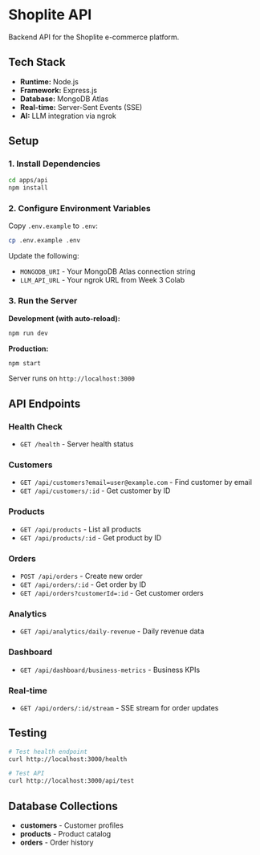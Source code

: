 # Shoplite API

Backend API for the Shoplite e-commerce platform.

## Tech Stack

- **Runtime:** Node.js
- **Framework:** Express.js
- **Database:** MongoDB Atlas
- **Real-time:** Server-Sent Events (SSE)
- **AI:** LLM integration via ngrok

## Setup

### 1. Install Dependencies
```bash
cd apps/api
npm install
```

### 2. Configure Environment Variables

Copy `.env.example` to `.env`:
```bash
cp .env.example .env
```

Update the following:
- `MONGODB_URI` - Your MongoDB Atlas connection string
- `LLM_API_URL` - Your ngrok URL from Week 3 Colab

### 3. Run the Server

**Development (with auto-reload):**
```bash
npm run dev
```

**Production:**
```bash
npm start
```

Server runs on `http://localhost:3000`

## API Endpoints

### Health Check
- `GET /health` - Server health status

### Customers
- `GET /api/customers?email=user@example.com` - Find customer by email
- `GET /api/customers/:id` - Get customer by ID

### Products
- `GET /api/products` - List all products
- `GET /api/products/:id` - Get product by ID

### Orders
- `POST /api/orders` - Create new order
- `GET /api/orders/:id` - Get order by ID
- `GET /api/orders?customerId=:id` - Get customer orders

### Analytics
- `GET /api/analytics/daily-revenue` - Daily revenue data

### Dashboard
- `GET /api/dashboard/business-metrics` - Business KPIs

### Real-time
- `GET /api/orders/:id/stream` - SSE stream for order updates

## Testing
```bash
# Test health endpoint
curl http://localhost:3000/health

# Test API
curl http://localhost:3000/api/test
```

## Database Collections

- **customers** - Customer profiles
- **products** - Product catalog
- **orders** - Order history